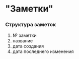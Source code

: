 # "Заметки"
### Структура заметок
1. № заметки
2. название
3. дата создания
4. дата последнего изменения